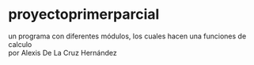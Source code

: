 # proyectoprimerparcial
un programa con diferentes módulos, los cuales hacen una funciones de calculo  
por Alexis De La Cruz Hernández
